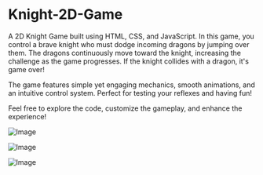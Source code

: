 # Knight-2D-Game
A 2D Knight Game built using HTML, CSS, and JavaScript. In this game, you control a brave knight who must dodge incoming dragons by jumping over them. The dragons continuously move toward the knight, increasing the challenge as the game progresses. If the knight collides with a dragon, it's game over!

The game features simple yet engaging mechanics, smooth animations, and an intuitive control system. Perfect for testing your reflexes and having fun!

Feel free to explore the code, customize the gameplay, and enhance the experience!

![Image](https://github.com/user-attachments/assets/12e26571-8964-472c-80ef-f558a238482a)

![Image](https://github.com/user-attachments/assets/abb48159-ae60-4e2f-b67a-938919005f1c)

![Image](https://github.com/user-attachments/assets/696c77d6-896c-4ea3-9275-b2343b4899e1)
